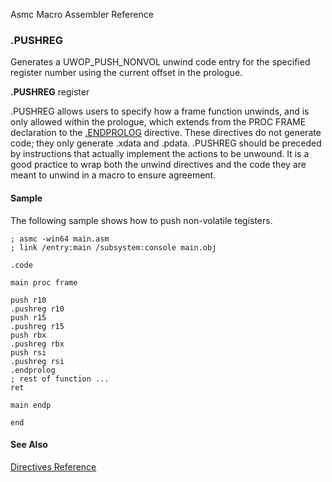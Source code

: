 Asmc Macro Assembler Reference

### .PUSHREG

Generates a UWOP_PUSH_NONVOL unwind code entry for the specified register number using the current offset in the prologue.

**.PUSHREG** register

.PUSHREG allows users to specify how a frame function unwinds, and is only allowed within the prologue, which extends from the PROC FRAME declaration to the [.ENDPROLOG](dot_endprolog.md) directive. These directives do not generate code; they only generate .xdata and .pdata. .PUSHREG should be preceded by instructions that actually implement the actions to be unwound. It is a good practice to wrap both the unwind directives and the code they are meant to unwind in a macro to ensure agreement.

#### Sample

The following sample shows how to push non-volatile tegisters.

    ; asmc -win64 main.asm
    ; link /entry:main /subsystem:console main.obj

    .code

    main proc frame

    push r10
    .pushreg r10
    push r15
    .pushreg r15
    push rbx
    .pushreg rbx
    push rsi
    .pushreg rsi
    .endprolog
    ; rest of function ...
    ret

    main endp

    end

#### See Also

[Directives Reference](readme.md)
